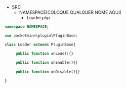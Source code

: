 - SRC
   - NAMESPACE(COLOQUE QUALQUER NOME AQUI)
     - Loader.php

```php
namespace NAMESPACE;

use pocketmine\plugin\PluginBase;

class Loader extends PluginBase{

     public function onLoad(){}
     
     public function onEnable(){}
     
     public function onDisable(){}

}
```
